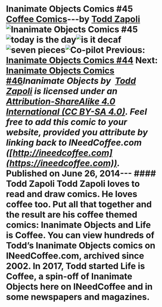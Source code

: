 # Inanimate Objects Comics #45 [Coffee Comics](https://ineedcoffee.com/section/coffee-comics/)---by [Todd Zapoli](https://ineedcoffee.com/by/todd-zapoli/)![Inanimate Objects Comics #45](https://ineedcoffee.com/images/posts/inanimate-objects-comics-45/Inanimate-Objects-Coffee-Comics640x400.jpg)![today is the day](https://ineedcoffee.com/assets/201415-todays-the-day.B9pCd7HY_Z1LSOci.webp)![is it decaf](https://ineedcoffee.com/assets/201416-is-it-decaf.CnNGcgZn_Z2kIzIv.webp)![seven pieces](https://ineedcoffee.com/assets/201417-seven-pieces.DSzOu1kW_ZUM6hv.webp)![Co-pilot](https://ineedcoffee.com/assets/201413Coffee-is-My-Co-pilot.pRMwUPmK_Z1a6cPP.webp) Previous:  [Inanimate Objects Comics #44](https://ineedcoffee.com/inanimate-objects-comics-44/) Next: [Inanimate Objects Comics #46](https://ineedcoffee.com/inanimate-objects-comics-46/)_Inanimate Objects by  [Todd Zapoli](https://ineedcoffee.com/) is licensed under an  [Attribution-ShareAlike 4.0 International (CC BY-SA 4.0)](https://creativecommons.org/licenses/by-sa/4.0/). Feel free to add this comic to your website, provided you attribute by linking back to INeedCoffee.com ([http://ineedcoffee.com](https://ineedcoffee.com))._ Published on June 26, 2014--- #### Todd Zapoli Todd Zapoli loves to read and draw comics. He loves coffee too. Put all that together and the result are his coffee themed comics: Inanimate Objects and Life is Coffee. You can view hundreds of Todd’s Inanimate Objects comics on INeedCoffee.com, archived since 2002. In 2017, Todd started Life is Coffee, a spin-off of Inanimate Objects here on INeedCoffee and in some newspapers and magazines.